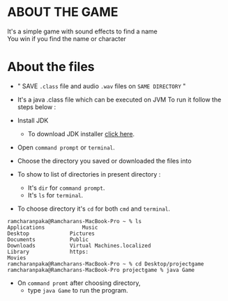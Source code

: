 # ABOUT THE GAME
It's a simple game with sound effects to find a name  
You win if you find the name or character

# About the files
* " SAVE `.class` file and audio `.wav` files on `SAME DIRECTORY` "
* It's a java .class file which can be executed on JVM
To run it follow the steps below :
* Install JDK 
  * To download JDK installer [click here](https://www.oracle.com/java/technologies/downloads/#jdk17-windows).
  
* Open `command prompt` or `terminal`.
* Choose the directory you saved or downloaded the files into
* To show to list of directories in present directory :
  * It's `dir` for `command prompt`.
  * It's `ls` for `terminal`.
  
* To choose directory it's `cd` for both `cmd` and `terminal`.
```
ramcharanpaka@Ramcharans-MacBook-Pro ~ % ls
Applications			Music
Desktop				Pictures
Documents			Public
Downloads			Virtual Machines.localized
Library				https:
Movies
ramcharanpaka@Ramcharans-MacBook-Pro ~ % cd Desktop/projectgame 
ramcharanpaka@Ramcharans-MacBook-Pro projectgame % java Game
````
* On `command promt` after choosing directory,
    * type ``java Game`` to run the program.
